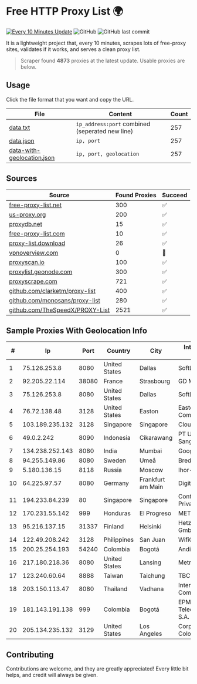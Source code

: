 
# Free HTTP Proxy List 🌍

[![Every 10 Minutes Update](https://github.com/mertguvencli/http-proxy-list/actions/workflows/main.yml/badge.svg?branch=main)](https://github.com/mertguvencli/http-proxy-list/actions/workflows/main.yml)
![GitHub](https://img.shields.io/github/license/mertguvencli/http-proxy-list)
![GitHub last commit](https://img.shields.io/github/last-commit/mertguvencli/http-proxy-list)

It is a lightweight project that, every 10 minutes, scrapes lots of free-proxy sites, validates if it works, and serves a clean proxy list.


> Scraper found **4873** proxies at the latest update. Usable proxies are below.

## Usage

Click the file format that you want and copy the URL.


|File|Content|Count|
|----|-------|-----|
|[data.txt](https://raw.githubusercontent.com/mertguvencli/http-proxy-list/main/proxy-list/data.txt)|`ip_address:port` combined (seperated new line)|257|
|[data.json](https://raw.githubusercontent.com/mertguvencli/http-proxy-list/main/proxy-list/data.json)|`ip, port`|257|
|[data-with-geolocation.json](https://raw.githubusercontent.com/mertguvencli/http-proxy-list/main/proxy-list/data-with-geolocation.json)|`ip, port, geolocation`|257|

## Sources

|Source|Found Proxies|Succeed|
|------|-------------|-------|
|[free-proxy-list.net](https://free-proxy-list.net)|300|✅|
|[us-proxy.org](https://www.us-proxy.org)|200|✅|
|[proxydb.net](http://proxydb.net)|15|✅|
|[free-proxy-list.com](https://free-proxy-list.com/?page=&port=&type%5B%5D=http&type%5B%5D=https&up_time=0&search=Search)|10|✅|
|[proxy-list.download](https://www.proxy-list.download/HTTP)|26|✅|
|[vpnoverview.com](https://vpnoverview.com/privacy/anonymous-browsing/free-proxy-servers)|0|🚫|
|[proxyscan.io](https://www.proxyscan.io)|100|✅|
|[proxylist.geonode.com](https://proxylist.geonode.com/api/proxy-list?limit=300&page=1&sort_by=lastChecked&sort_type=desc&protocols=http,https)|300|✅|
|[proxyscrape.com](https://api.proxyscrape.com/v2/?request=displayproxies&protocol=http&timeout=10000&country=all&ssl=all&anonymity=all)|721|✅|
|[github.com/clarketm/proxy-list](https://raw.githubusercontent.com/clarketm/proxy-list/master/proxy-list-raw.txt)|400|✅|
|[github.com/monosans/proxy-list](https://raw.githubusercontent.com/monosans/proxy-list/main/proxies/http.txt)|280|✅|
|[github.com/TheSpeedX/PROXY-List](https://raw.githubusercontent.com/TheSpeedX/PROXY-List/master/http.txt)|2521|✅|


## Sample Proxies With Geolocation Info

|#|Ip|Port|Country|City|Internet Service Provider|
|-|--|----|-------|----|-------------------------|
|1|75.126.253.8|8080|United States|Dallas|SoftLayer|
|2|92.205.22.114|38080|France|Strasbourg|GD MASS Network|
|3|75.126.253.8|8080|United States|Dallas|SoftLayer|
|4|76.72.138.48|3128|United States|Easton|Easton Utilities Commission|
|5|103.189.235.132|3128|Singapore|Singapore|Cloud Host Pte Ltd|
|6|49.0.2.242|8090|Indonesia|Cikarawang|PT Usaha Adi Sanggoro|
|7|134.238.252.143|8080|India|Mumbai|Google LLC|
|8|94.255.149.86|8080|Sweden|Umeå|Bredband2 AB|
|9|5.180.136.15|8118|Russia|Moscow|Ihor-core|
|10|64.225.97.57|8080|Germany|Frankfurt am Main|DigitalOcean, LLC|
|11|194.233.84.239|80|Singapore|Singapore|Contabo Asia Private Limited|
|12|170.231.55.142|999|Honduras|El Progreso|METRONET|
|13|95.216.137.15|31337|Finland|Helsinki|Hetzner Online GmbH|
|14|122.49.208.242|3128|Philippines|San Juan|WifiCity, Inc|
|15|200.25.254.193|54240|Colombia|Bogotá|Andinet ON Line|
|16|217.180.218.36|8080|United States|Lansing|Metronet|
|17|123.240.60.64|8888|Taiwan|Taichung|TBC|
|18|203.150.113.47|8080|Thailand|Vadhana|Internet Thailand Company Ltd.|
|19|181.143.191.138|999|Colombia|Bogotá|EPM Telecomunicaciones S.A. E.S.P.|
|20|205.134.235.132|3129|United States|Los Angeles|Corporate Colocation Inc|



## Contributing

Contributions are welcome, and they are greatly appreciated! Every
little bit helps, and credit will always be given.

